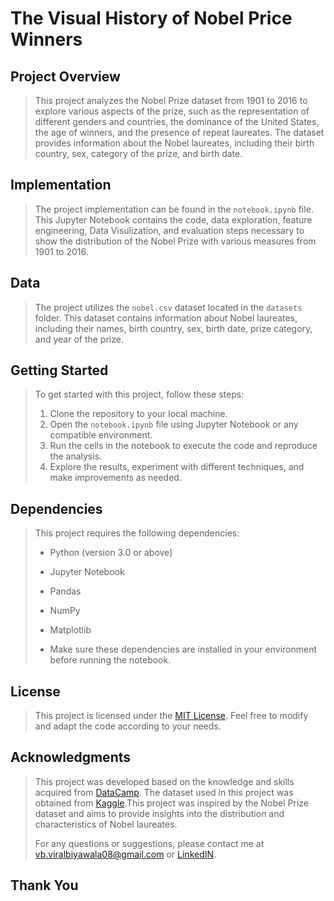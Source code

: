 # The Visual History of Nobel Price Winners
 
 ## Project Overview
 > This project analyzes the Nobel Prize dataset from 1901 to 2016 to explore various aspects of the prize, such as the representation of different genders and countries, the dominance of the United States, the age of winners, and the presence of repeat laureates. The dataset provides information about the Nobel laureates, including their birth country, sex, category of the prize, and birth date.
 
 ## Implementation
 > The project implementation can be found in the `notebook.ipynb` file. This Jupyter Notebook contains the code, data exploration, feature engineering, Data Visulization, and evaluation steps necessary to show the distribution of the Nobel Prize with various measures from 1901 to 2016.
 
 ## Data
 > The project utilizes the `nobel.csv` dataset located in the `datasets` folder. This dataset contains information about Nobel laureates, including their names, birth country, sex, birth date, prize category, and year of the prize.
 
 ## Getting Started
 > To get started with this project, follow these steps:
 > 
 > 1. Clone the repository to your local machine.
 > 2. Open the `notebook.ipynb` file using Jupyter Notebook or any compatible environment.
 > 3. Run the cells in the notebook to execute the code and reproduce the analysis.
 > 4. Explore the results, experiment with different techniques, and make improvements as needed.
 
 ## Dependencies
 > This project requires the following dependencies:
 > - Python (version 3.0 or above)
 > - Jupyter Notebook
 > - Pandas
 > - NumPy
 > - Matplotlib
 > 
 > - Make sure these dependencies are installed in your environment before running the notebook.
 
 ## License
 > This project is licensed under the [MIT License](LICENSE). Feel free to modify and adapt the code according to your needs.
 
 ## Acknowledgments
 > This project was developed based on the knowledge and skills acquired from [DataCamp](https://app.datacamp.com/). The dataset used in this project was obtained from [Kaggle](https://www.kaggle.com/).This project was inspired by the Nobel Prize dataset and aims to provide insights into the distribution and characteristics of Nobel laureates.
 > 
 > For any questions or suggestions, please contact me at vb.viralbiyawala08@gmail.com or [LinkedIN](https://www.linkedin.com/in/viralbiyawala/).
 
 ## **Thank You**
